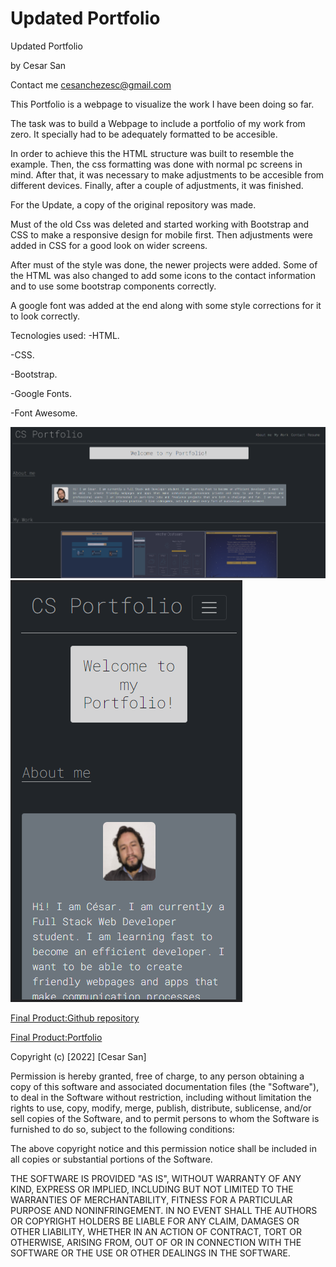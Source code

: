 # Updated Portfolio
Updated Portfolio

by Cesar San

Contact me cesanchezesc@gmail.com

This Portfolio is a webpage to visualize the work I have been doing so far.


The task was to build a Webpage to include a portfolio of my work from zero. It specially had to be adequately formatted to be accesible. 

In order to achieve this the HTML structure was built to resemble the example.
Then, the css formatting was done with normal pc screens in mind.
After that, it was necessary to make adjustments to be accesible from different devices. Finally, after a couple of adjustments, it was finished.

For the Update, a copy of the original repository was made. 

Must of the old Css was deleted and started working with Bootstrap and CSS to make a responsive design for mobile first. Then adjustments were added in CSS for a good look on wider screens.

After must of the style was done, the newer projects were added. Some of the HTML was also changed to add some icons to the contact information and to use some bootstrap components correctly.

A google font was added at the end along with some style corrections for it to look correctly.

Tecnologies used:
-HTML.

-CSS.

-Bootstrap.

-Google Fonts.

-Font Awesome.



![Screenshot of the webpage showing it working as expected](./assets/img/screenshot.png)
![Screenshot of the webpage showing it working as expected](./assets/img/screenshot2.png)

 [Final Product:Github repository](https://github.com/csancheze/Portfolio/)

 [Final Product:Portfolio](https://csancheze.github.io/Portfolio/)
 
 Copyright (c) [2022] [Cesar San]

Permission is hereby granted, free of charge, to any person obtaining a copy of this software and associated documentation files (the "Software"), to deal in the Software without restriction, including without limitation the rights to use, copy, modify, merge, publish, distribute, sublicense, and/or sell copies of the Software, and to permit persons to whom the Software is furnished to do so, subject to the following conditions:

The above copyright notice and this permission notice shall be included in all copies or substantial portions of the Software.

THE SOFTWARE IS PROVIDED "AS IS", WITHOUT WARRANTY OF ANY KIND, EXPRESS OR IMPLIED, INCLUDING BUT NOT LIMITED TO THE WARRANTIES OF MERCHANTABILITY, FITNESS FOR A PARTICULAR PURPOSE AND NONINFRINGEMENT. IN NO EVENT SHALL THE AUTHORS OR COPYRIGHT HOLDERS BE LIABLE FOR ANY CLAIM, DAMAGES OR OTHER LIABILITY, WHETHER IN AN ACTION OF CONTRACT, TORT OR OTHERWISE, ARISING FROM, OUT OF OR IN CONNECTION WITH THE SOFTWARE OR THE USE OR OTHER DEALINGS IN THE SOFTWARE.

